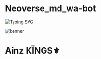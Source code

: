 # Neoverse_md_wa-bot
[![Typing SVG](https://readme-typing-svg.demolab.com?font=Fira+Code&size=40&pause=1000&center=FAUX&vCenter=FAUX&repeat=vrai&random=FAUX&width=435&lines=Neoverse_md_wa-bot)](https://git.io/typing-svg)

![banner](https://telegra.ph/file/bd75d35e193a7cf0e300a.jpg)

# Ainz KÏNGS⚜️
